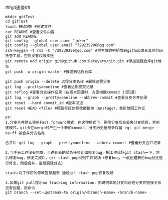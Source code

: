 ##git速查##

    mkdir gitTest
    cd gitTest
    touch README #创建文件
    car README #查看文件内容
    git add README
    git config --global user.name "joker"
    git config --global user.email "729239206@qq.com"
    ssh-keygen -t rsa -C "729239206@qq.com" #将生成的密钥放到github或者其他代码托管工具，否则没有权限推送
    git remote add origin git@github.com:Reteyery/git.git #添加远程仓库git地址
    git push -u origin master #推送到远程仓库

    git push origin --delete 远程分支名称 #删除远程分支
    git log --pretty=oneline #查看近期提交记录
    git reflog #查看分支操作记录（在版本回退时，方便根据commit id回退）
    git log --graph --pretty=oneline --abbrev-commit #查看分支合并记录
    git reset --hard commit_id #版本回退
    git reset HEAD <file> #把暂存区的修改撤销掉（unstage），重新放回工作区

    ps:
    1.分支合并默认使用Fast forward模式，在这种模式下，删除分支后会丢失分支信息，禁用该模式，git会在merge时产生一个新的commit，分支历史信息会保留 eg: git merge --no-ff 被合并分支名称

    合并后 git log --graph --pretty=oneline --abbrev-commit #查看分支合并记录

    2.当手头工作没有完成，且遇到新的紧急任务比如修复bug，把工作现场git stash一下，然后修复bug，修复完成后，git stash pop回到工作现场（修复bug，一般创建新的bug分支进行修复，然后合并，最后删除分支）

    stash:将工作区的修改暂存起来 通过git stash pop恢复现场

    3.如果git pull提示no tracking information，则说明本地分支和远程分支的链接关系没有创建，用命令
    git branch --set-upstream-to origin/<branch-name> <branch-name> 

    
    